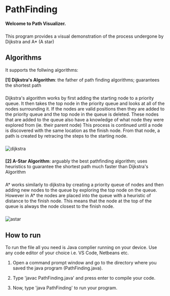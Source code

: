 # PathFinding

**Welcome to Path Visualizer.**
###

This program provides a visual demonstration of the process undergone by Dijkstra and A* (A star)

## Algorithms

It supports the follwing algorithms:

**[1] Dijkstra's Algorithm**: the father of path finding algorithms; guarantees the shortest path
###
Dijkstra's algorithm works by first adding the starting node to a priority queue. It then takes the top node in the priority queue and looks at all of the nodes surrounding it. If the nodes are valid positions then they are added to the priority queue and the top node in the queue is deleted. These nodes that are added to the queue also have a knowledge of what node they were explored from (ie. their parent node) This process is continued until a node is discovered with the same location as the finish node. From that node, a path is created by retracing the steps to the starting node.
###
![dijkstra](https://user-images.githubusercontent.com/36581610/50039437-a6cd8e80-0000-11e9-865a-1c6062046d4f.gif)

###

**[2] A-Star Algorithm**: arguably the best pathfinding algorithm; uses heuristics to guarantee the shortest path much faster than Dijkstra's Algorithm

###

A* works similarly to dijkstra by creating a priority queue of nodes and then adding new nodes to the queue by exploring the top node on the queue. However in A* the nodes are placed into the queue with a heuristic of distance to the finish node. This means that the node at the top of the queue is always the node closest to the finish node.

###

![astar](https://user-images.githubusercontent.com/36581610/50039438-af25c980-0000-11e9-9fda-f96a2ee6cb2e.gif)
###

## How to run

To run the file all you need is Java complier running on your device. Use any code editor of your choice i.e. VS Code, Netbeans etc.

1. Open a command prompt window and go to the directory where you saved the java program (PathFinding.java).

2. Type 'javac PathFinding.java' and press enter to compile your code.

3. Now, type 'java PathFinding' to run your program.

